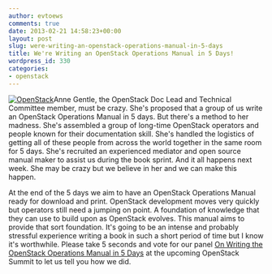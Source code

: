 ```yaml
---
author: evtoews
comments: true
date: 2013-02-21 14:58:23+00:00
layout: post
slug: were-writing-an-openstack-operations-manual-in-5-days
title: We're Writing an OpenStack Operations Manual in 5 Days!
wordpress_id: 330
categories:
- openstack
---
```


[![OpenStack](http://phymata.files.wordpress.com/2012/09/openstack.png?w=150)](http://phymata.files.wordpress.com/2012/09/openstack.png)Anne Gentle, the OpenStack Doc Lead and Technical Committee member, must be crazy. She's proposed that a group of us write an OpenStack Operations Manual in 5 days. But there's a method to her madness. She's assembled a group of long-time OpenStack operators and people known for their documentation skill. She's handled the logistics of getting all of these people from across the world together in the same room for 5 days. She's recruited an experienced mediator and open source manual maker to assist us during the book sprint. And it all happens next week. She may be crazy but we believe in her and we can make this happen.

At the end of the 5 days we aim to have an OpenStack Operations Manual ready for download and print. OpenStack development moves very quickly but operators still need a jumping on point. A foundation of knowledge that they can use to build upon as OpenStack evolves. This manual aims to provide that sort foundation. It's going to be an intense and probably stressful experience writing a book in such a short period of time but I know it's worthwhile. Please take 5 seconds and vote for our panel [On Writing the OpenStack Operations Manual in 5 Days](http://www.openstack.org/summit/portland-2013/vote-for-speakers/presentation/444) at the upcoming OpenStack Summit to let us tell you how we did.

